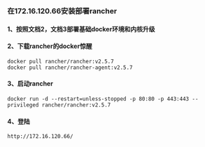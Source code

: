 ### 在172.16.120.66安装部署rancher
#### 1、按照文档2，文档3部署基础docker环境和内核升级
#### 2、下载rancher的docker惊醒
```shell script
docker pull rancher/rancher:v2.5.7 
docker pull rancher/rancher-agent:v2.5.7 
```
#### 3、启动rancher
```shell script
docker run -d --restart=unless-stopped -p 80:80 -p 443:443 --privileged rancher/rancher:v2.5.7
```
#### 4、登陆
```shell script
http://172.16.120.66/
```